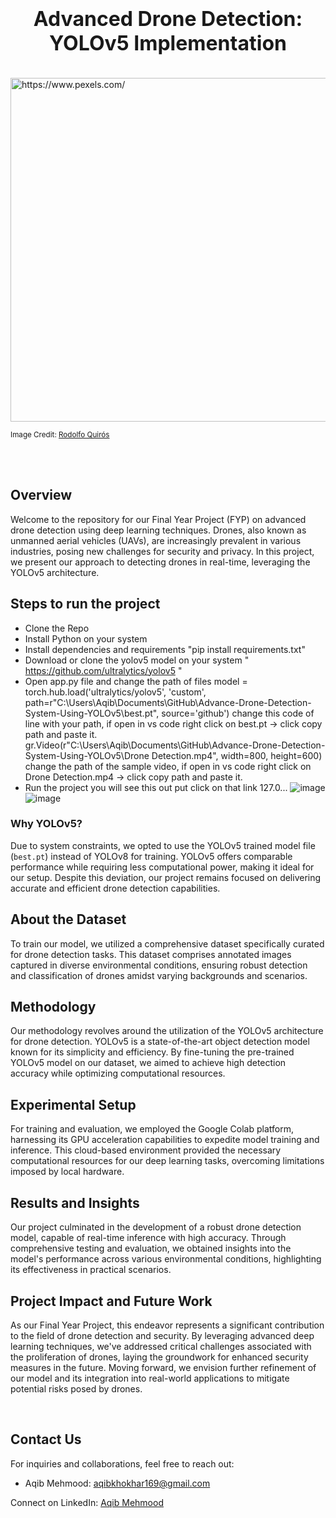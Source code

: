 <h1 align=center><font size = 6>Advanced Drone Detection: YOLOv5 Implementation</font></h1>

<br>  

<img src="https://images.pexels.com/photos/1895900/pexels-photo-1895900.jpeg" height=550 width=1000 alt="https://www.pexels.com/"/>

<small>Image Credit: <a href="https://www.pexels.com/@rquiros/">Rodolfo Quirós</a></small>

<br>

<br>

## Overview
Welcome to the repository for our Final Year Project (FYP) on advanced drone detection using deep learning techniques. Drones, also known as unmanned aerial vehicles (UAVs), are increasingly prevalent in various industries, posing new challenges for security and privacy. In this project, we present our approach to detecting drones in real-time, leveraging the YOLOv5 architecture.

## Steps to run the project
- Clone the Repo
- Install Python on your system
- Install dependencies and requirements "pip install requirements.txt"
- Download or clone the yolov5 model on your system " https://github.com/ultralytics/yolov5 "
- Open app.py file and change the path of files
  model = torch.hub.load('ultralytics/yolov5', 'custom', path=r"C:\Users\Aqib\Documents\GitHub\Advance-Drone-Detection-System-Using-YOLOv5\best.pt", source='github')
  change this code of line with your path, if open in vs code right click on best.pt -> click copy path and paste it.
  gr.Video(r"C:\Users\Aqib\Documents\GitHub\Advance-Drone-Detection-System-Using-YOLOv5\Drone Detection.mp4", width=800, height=600)
  change the path of the sample video, if open in vs code right click on Drone Detection.mp4 -> click copy path and paste it.
- Run the project you will see this out put click on that link 127.0...
  ![image](https://github.com/user-attachments/assets/a0e32c1f-99fa-4dd5-9ff2-56aa248c0013)
  ![image](https://github.com/user-attachments/assets/0fd6ea44-a783-4ef1-aaa1-fe61a171696c)



### Why YOLOv5?
Due to system constraints, we opted to use the YOLOv5 trained model file (`best.pt`) instead of YOLOv8 for training. YOLOv5 offers comparable performance while requiring less computational power, making it ideal for our setup. Despite this deviation, our project remains focused on delivering accurate and efficient drone detection capabilities.

## About the Dataset
To train our model, we utilized a comprehensive dataset specifically curated for drone detection tasks. This dataset comprises annotated images captured in diverse environmental conditions, ensuring robust detection and classification of drones amidst varying backgrounds and scenarios.

## Methodology
Our methodology revolves around the utilization of the YOLOv5 architecture for drone detection. YOLOv5 is a state-of-the-art object detection model known for its simplicity and efficiency. By fine-tuning the pre-trained YOLOv5 model on our dataset, we aimed to achieve high detection accuracy while optimizing computational resources.

## Experimental Setup
For training and evaluation, we employed the Google Colab platform, harnessing its GPU acceleration capabilities to expedite model training and inference. This cloud-based environment provided the necessary computational resources for our deep learning tasks, overcoming limitations imposed by local hardware.

## Results and Insights
Our project culminated in the development of a robust drone detection model, capable of real-time inference with high accuracy. Through comprehensive testing and evaluation, we obtained insights into the model's performance across various environmental conditions, highlighting its effectiveness in practical scenarios.

## Project Impact and Future Work
As our Final Year Project, this endeavor represents a significant contribution to the field of drone detection and security. By leveraging advanced deep learning techniques, we've addressed critical challenges associated with the proliferation of drones, laying the groundwork for enhanced security measures in the future. Moving forward, we envision further refinement of our model and its integration into real-world applications to mitigate potential risks posed by drones.

<br>

## Contact Us
For inquiries and collaborations, feel free to reach out:

- Aqib Mehmood: aqibkhokhar169@gmail.com

Connect on LinkedIn:
[Aqib Mehmood](https://www.linkedin.com/in/aqib-mehmood-ak169/)
